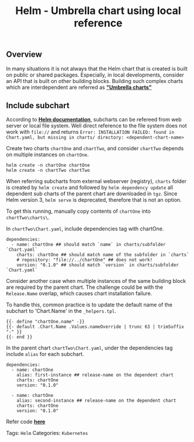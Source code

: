 ﻿---
layout: post
title: Helm - Umbrella chart using local reference
---
<!-- Post Content -->

## Overview

In many situations it is not always that the Helm chart that is created is built on public or shared packages. Especially, in local developments, consider an API that is built on other building blocks. Building such complex charts which are interdependent are referred as __["Umbrella charts"](https://helm.sh/docs/howto/charts_tips_and_tricks/#complex-charts-with-many-dependencies)__

## Include subchart

According to __[Helm documentation](https://helm.sh/docs/topics/charts/#chart-dependencies)__, subcharts can be refereed from web server or local file system. Well direct reference to the file system does not work with `file://` and returns `Error: INSTALLATION FAILED: found in Chart.yaml, but missing in charts/ directory: <dependent-chart-name>`

Create two charts `chartOne` and `chartTwo`, and consider `chartTwo` depends on multiple instances on `chartOne`. 

 ```
 helm create -n chartOne chartOne
 helm create -n chartTwo chartTwo
 ```

When referring subcharts from external webserver (registry), `charts` folder is created by `helm create` and followed by `helm dependency update` all dependent sub charts of the parent chart are downloaded in `tgz`. Since Helm version 3, `helm serve` is deprecated, therefore that is not an option. 

To get this running, manually copy contents of `chartOne` into `chartTwo\charts\`. 

In `chartTwo\Chart.yaml`, include dependencies tag with chartOne. 

```
dependencies:
  - name: chartOne ## should match `name` in charts/subfolder `Chart.yaml`
    charts: chartOne ## should match name of the subfolder in `charts`
    # repository: "file://../chartOne" ## does not work!
    version: "0.1.0" ## should match `version` in charts/subfolder `Chart.yaml`
```

Consider another case when multiple instances of the same building block are required by the parent chart. The challenge could be with the `Release.Name` overlap, which causes chart installation failure. 

To handle this, common practice is to update the default name of the subchart to 'Chart.Name' in the `_helpers.tpl`. 

```
{{- define "chartOne.name" -}}
{{- default .Chart.Name .Values.nameOverride | trunc 63 | trimSuffix "-" }}
{{- end }}
```

In the parent chart `chartTwo\Chart.yaml`, under the dependencies tag include `alias` for each subchart. 

```
dependencies:
  - name: chartOne
    alias: first-instance ## release-name on the dependent chart
    charts: chartOne
    version: "0.1.0"

  - name: chartOne
    alias: second-instance ## release-name on the dependent chart
    charts: chartOne
    version: "0.1.0"
```

Refer code __[here](https://github.com/koushik-aravalli/development/tree/master/helm)__

Tags: `Helm`
Categories: `Kubernetes`